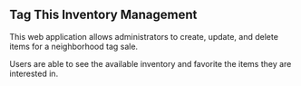 Tag This Inventory Management
-----------------------------
This web application allows administrators to create, update, and delete items for a neighborhood tag sale.

Users are able to see the available inventory and favorite the items they are interested in.

